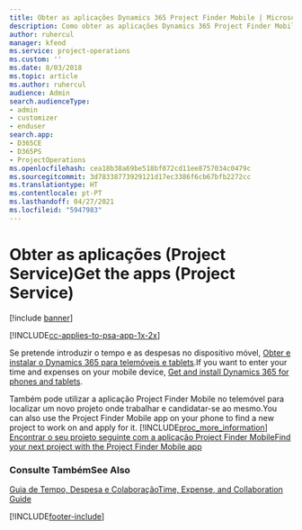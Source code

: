 ```yaml
---
title: Obter as aplicações Dynamics 365 Project Finder Mobile | MicrosoftDocs
description: Como obter as aplicações Dynamics 365 Project Finder Mobile
author: ruhercul
manager: kfend
ms.service: project-operations
ms.custom: ''
ms.date: 8/03/2018
ms.topic: article
ms.author: ruhercul
audience: Admin
search.audienceType:
- admin
- customizer
- enduser
search.app:
- D365CE
- D365PS
- ProjectOperations
ms.openlocfilehash: cea18b38a69be518bf072cd11ee8757034c0479c
ms.sourcegitcommit: 3d78338773929121d17ec3386f6cb67bfb2272cc
ms.translationtype: HT
ms.contentlocale: pt-PT
ms.lasthandoff: 04/27/2021
ms.locfileid: "5947983"
---
```

# <a name="get-the-apps-project-service"></a><span data-ttu-id="dbf91-103">Obter as aplicações (Project Service)</span><span class="sxs-lookup"><span data-stu-id="dbf91-103">Get the apps (Project Service)</span></span>

[!include [banner](../includes/psa-now-project-operations.md)]

[!INCLUDE[cc-applies-to-psa-app-1x-2x](../includes/cc-applies-to-psa-app-1x-2x.md)]

<span data-ttu-id="dbf91-104">Se pretende introduzir o tempo e as despesas no dispositivo móvel, [Obter e instalar o Dynamics 365 para telemóveis e tablets](/dynamics365/mobile-app/dynamics-365-phones-tablets-users-guide).</span><span class="sxs-lookup"><span data-stu-id="dbf91-104">If you want to enter your time and expenses on your mobile device, [Get and install Dynamics 365 for phones and tablets](/dynamics365/mobile-app/dynamics-365-phones-tablets-users-guide).</span></span>  
  
 <span data-ttu-id="dbf91-105">Também pode utilizar a aplicação Project Finder Mobile no telemóvel para localizar um novo projeto onde trabalhar e candidatar-se ao mesmo.</span><span class="sxs-lookup"><span data-stu-id="dbf91-105">You can also use the Project Finder Mobile app on your phone to find a new project to work on and apply for it.</span></span> [!INCLUDE[proc_more_information](../includes/proc-more-information.md)] <span data-ttu-id="dbf91-106">[Encontrar o seu projeto seguinte com a aplicação Project Finder Mobile](../psa/find-next-project-finder-mobile-app.md)</span><span class="sxs-lookup"><span data-stu-id="dbf91-106">[Find your next project with the Project Finder Mobile app](../psa/find-next-project-finder-mobile-app.md)</span></span> 
  
### <a name="see-also"></a><span data-ttu-id="dbf91-107">Consulte Também</span><span class="sxs-lookup"><span data-stu-id="dbf91-107">See Also</span></span>  
 [<span data-ttu-id="dbf91-108">Guia de Tempo, Despesa e Colaboração</span><span class="sxs-lookup"><span data-stu-id="dbf91-108">Time, Expense, and Collaboration Guide</span></span>](../psa/time-expense-collaboration-guide.md)


[!INCLUDE[footer-include](../includes/footer-banner.md)]